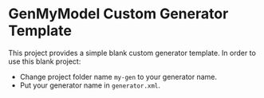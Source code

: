 GenMyModel Custom Generator Template
====================================

This project provides a simple blank custom generator template. In order to use this blank project:

* Change project folder name `my-gen` to your generator name.
* Put your generator name in `generator.xml`.
